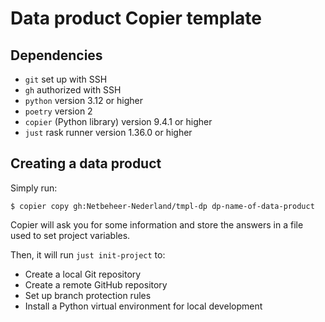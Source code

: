 # Data product Copier template

## Dependencies

* `git` set up with SSH
* `gh` authorized with SSH
* `python` version 3.12 or higher
* `poetry` version 2
* `copier` (Python library) version 9.4.1 or higher
* `just` rask runner version 1.36.0 or higher

## Creating a data product

Simply run:

```
$ copier copy gh:Netbeheer-Nederland/tmpl-dp dp-name-of-data-product
```

Copier will ask you for some information and store the answers in a file used to set project variables.

Then, it will run `just init-project` to:

* Create a local Git repository
* Create a remote GitHub repository
* Set up branch protection rules
* Install a Python virtual environment for local development

